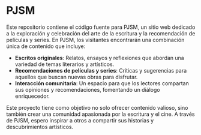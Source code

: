 # PJSM

Este repositorio contiene el código fuente para PJSM, un sitio web dedicado a la exploración y celebración del arte de la escritura y la recomendación de películas y series. En PJSM, los visitantes encontrarán una combinación única de contenido que incluye:

- **Escritos originales**: Relatos, ensayos y reflexiones que abordan una variedad de temas literarios y artísticos.
- **Recomendaciones de películas y series**: Críticas y sugerencias para aquellos que buscan nuevas obras para disfrutar.
- **Interacción comunitaria**: Un espacio para que los lectores compartan sus opiniones y recomendaciones, fomentando un diálogo enriquecedor.

Este proyecto tiene como objetivo no solo ofrecer contenido valioso, sino también crear una comunidad apasionada por la escritura y el cine. A través de PJSM, espero inspirar a otros a compartir sus historias y descubrimientos artísticos.
